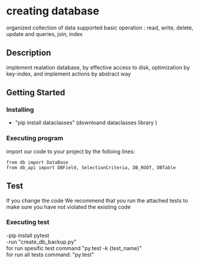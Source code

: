 # creating database
organized collection of data supported basic operation : read, write, delete, update and queries, join, index
## Description
implement realation database, by effective access to disk, optimization by key-index, and implement actions by abstract way
## Getting Started
### Installing
* "pip install dataclasses" (downloand dataclasses library )
### Executing program
import our code to your project by the folloing lines:
```
from db import DataBase
from db_api import DBField, SelectionCriteria, DB_ROOT, DBTable
```
## Test
If you change the code
We recommend that you run the attached tests
to make sure you have not violated the existing code
### Executing test
-pip install pytest\
-run "create_db_backup.py"\
for run spesific test command "py.test -k {test_name}"\
for run all tests command: "py.test"

